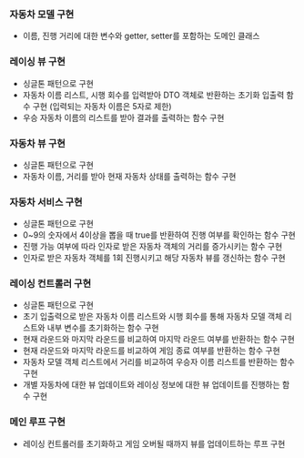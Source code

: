 ### 자동차 모델 구현  
- 이름, 진행 거리에 대한 변수와 getter, setter를 포함하는 도메인 클래스
### 레이싱 뷰 구현  
- 싱글톤 패턴으로 구현
- 자동차 이름 리스트, 시행 회수를 입력받아 DTO 객체로 반환하는 초기화 입출력 함수 구현 (입력되는 자동차 이름은 5자로 제한)
- 우승 자동차 이름의 리스트를 받아 결과를 출력하는 함수 구현
### 자동차 뷰 구현  
- 싱글톤 패턴으로 구현
- 자동차 이름, 거리를 받아 현재 자동차 상태를 출력하는 함수 구현
### 자동차 서비스 구현
- 싱글톤 패턴으로 구현
- 0~9의 숫자에서 4이상을 뽑을 때 true를 반환하여 진행 여부를 확인하는 함수 구현
- 진행 가능 여부에 따라 인자로 받은 자동차 객체의 거리를 증가시키는 함수 구현
- 인자로 받은 자동차 객체를 1회 진행시키고 해당 자동차 뷰를 갱신하는 함수 구현
### 레이싱 컨트롤러 구현
- 싱글톤 패턴으로 구현
- 초기 입출력으로 받은 자동차 이름 리스트와 시행 회수를 통해 자동차 모델 객체 리스트와 내부 변수를 초기화하는 함수 구현
- 현재 라운드와 마지막 라운드를 비교하여 마지막 라운드 여부를 반환하는 함수 구현
- 현재 라운드와 마지막 라운드를 비교하여 게임 종료 여부를 반환하는 함수 구현
- 자동차 모델 객체 리스트에서 거리를 비교하여 우승자 이름 리스트를 반환하는 함수 구현
- 개별 자동차에 대한 뷰 업데이트와 레이싱 정보에 대한 뷰 업데이트를 진행하는 함수 구현
### 메인 루프 구현
- 레이싱 컨트롤러를 초기화하고 게임 오버될 때까지 뷰를 업데이트하는 루프 구현